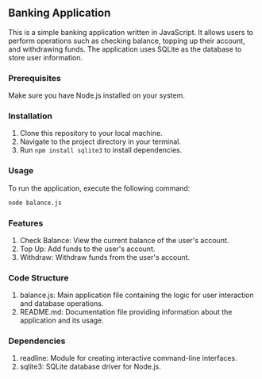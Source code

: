 ## Banking Application

This is a simple banking application written in JavaScript. It allows users to perform operations such as checking balance, topping up their account, and withdrawing funds. The application uses SQLite as the database to store user information.

### Prerequisites

Make sure you have Node.js installed on your system.

### Installation

1. Clone this repository to your local machine.
2. Navigate to the project directory in your terminal.
3. Run `npm install sqlite3` to install dependencies.

### Usage

To run the application, execute the following command:

```bash
node balance.js
```

### Features

1. Check Balance: View the current balance of the user's account.
2. Top Up: Add funds to the user's account.
3. Withdraw: Withdraw funds from the user's account.

### Code Structure

1. balance.js: Main application file containing the logic for user interaction and database operations.
2. README.md: Documentation file providing information about the application and its usage.

### Dependencies

1. readline: Module for creating interactive command-line interfaces.
2. sqlite3: SQLite database driver for Node.js.

